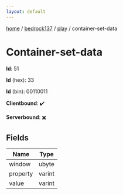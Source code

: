 ```yaml
---
layout: default
---
```


[home](/)  /  [bedrock137](/protocol/bedrock137)  /  [play](/protocol/bedrock137/play)  /  container-set-data

# Container-set-data

**Id**: 51

**Id** (hex): 33

**Id** (bin): 00110011

**Clientbound**: ✔️

**Serverbound**: ✖️

## Fields

Name | Type
---|---
window | ubyte
property | varint
value | varint

